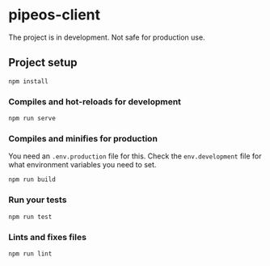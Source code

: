 # pipeos-client

The project is in development. Not safe for production use.

## Project setup
```
npm install
```

### Compiles and hot-reloads for development
```
npm run serve
```

### Compiles and minifies for production

You need an `.env.production` file for this. Check the `env.development` file for what environment variables you need to set.

```
npm run build
```

### Run your tests
```
npm run test
```

### Lints and fixes files
```
npm run lint
```
